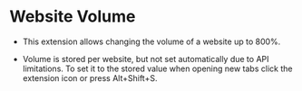 # Website Volume

* This extension allows changing the volume of a website up to 800%.

* Volume is stored per website, but not set automatically due to API limitations. To set it to the stored value when opening new tabs click the extension icon or press Alt+Shift+S.
